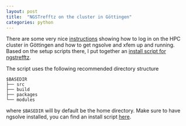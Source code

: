 ```yaml
---
layout: post
title:  "NGSTrefftz on the cluster in Göttingen"
categories: python
---
```


There are some very nice [instructions](https://cpde.math.uni-goettingen.de/en/software/goesetup/index.html) showing how to log in on the HPC cluster in Göttingen and how to get ngsolve and xfem up and running. Based on the setup scripts there, I put together an [install script for ngstrefftz](/assets/hpc-ngstrefftz.txt).

The script uses the following recommended directory structure
```
$BASEDIR
├── src
├── build
├── packages
└── modules
```
where `$BASEDIR` will by default be the home directory.
Make sure to have ngsolve installed, you can find an install script [here](https://cpde.math.uni-goettingen.de/static/scripts/cluster_install.bash).
